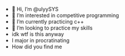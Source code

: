 - 👋 Hi, I’m @ulyySYS
- 👀 I’m interested in competitive programming
- 🌱 I’m currently practicing c++
- 💞️ I’m looking to practice my skills
- idk wtf is this anyway
- I major in procratinating
- How did you find me

<!---
ulyySYS/ulyySYS is a ✨ special ✨ repository because its `README.md` (this file) appears on your GitHub profile.
You can click the Preview link to take a look at your changes.
--->
